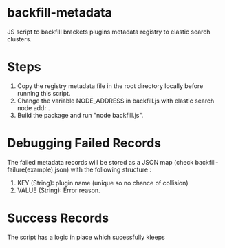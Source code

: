 # backfill-metadata
JS script to backfill brackets plugins metadata registry to elastic search clusters.

# Steps

1. Copy the registry metadata file in the root directory locally before running this script.
2. Change the variable NODE_ADDRESS in backfill.js with elastic search node addr .
3. Build the package and run "node backfill.js".

# Debugging Failed Records

The failed metadata records will be stored as a JSON map (check backfill-failure(example).json) with the following structure :

1. KEY (String): plugin name (unique so no chance of collision)
2. VALUE (String): Error reason.


# Success Records

The script has a logic in place which sucessfully kleeps 
